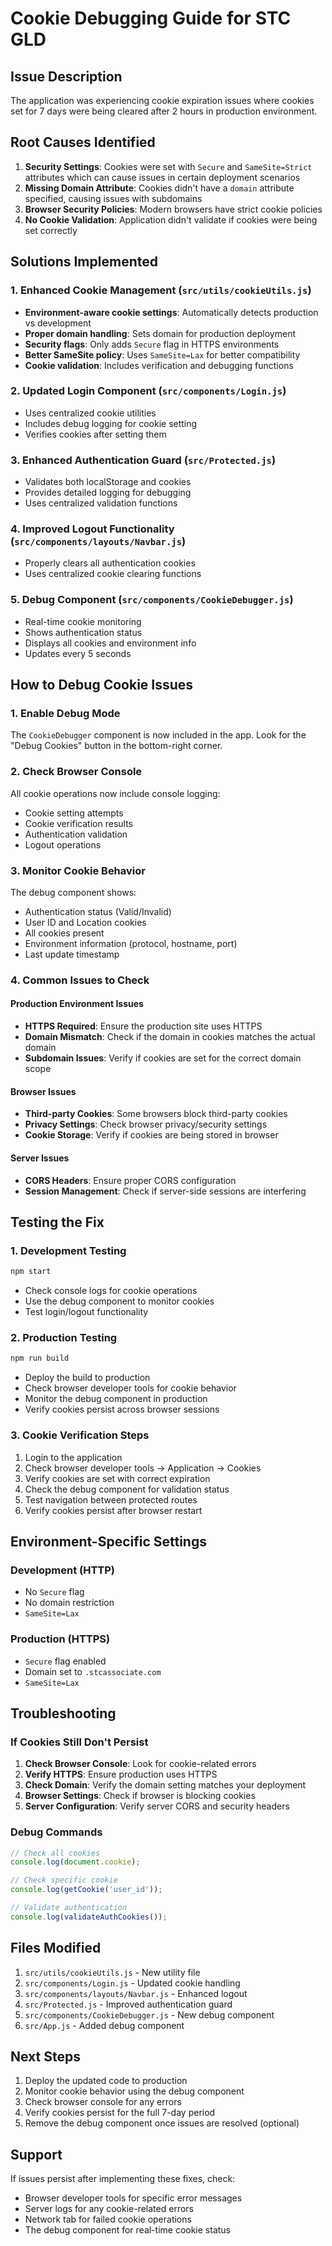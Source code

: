 # Cookie Debugging Guide for STC GLD

## Issue Description
The application was experiencing cookie expiration issues where cookies set for 7 days were being cleared after 2 hours in production environment.

## Root Causes Identified

1. **Security Settings**: Cookies were set with `Secure` and `SameSite=Strict` attributes which can cause issues in certain deployment scenarios
2. **Missing Domain Attribute**: Cookies didn't have a `domain` attribute specified, causing issues with subdomains
3. **Browser Security Policies**: Modern browsers have strict cookie policies
4. **No Cookie Validation**: Application didn't validate if cookies were being set correctly

## Solutions Implemented

### 1. Enhanced Cookie Management (`src/utils/cookieUtils.js`)
- **Environment-aware cookie settings**: Automatically detects production vs development
- **Proper domain handling**: Sets domain for production deployment
- **Security flags**: Only adds `Secure` flag in HTTPS environments
- **Better SameSite policy**: Uses `SameSite=Lax` for better compatibility
- **Cookie validation**: Includes verification and debugging functions

### 2. Updated Login Component (`src/components/Login.js`)
- Uses centralized cookie utilities
- Includes debug logging for cookie setting
- Verifies cookies after setting them

### 3. Enhanced Authentication Guard (`src/Protected.js`)
- Validates both localStorage and cookies
- Provides detailed logging for debugging
- Uses centralized validation functions

### 4. Improved Logout Functionality (`src/components/layouts/Navbar.js`)
- Properly clears all authentication cookies
- Uses centralized cookie clearing functions

### 5. Debug Component (`src/components/CookieDebugger.js`)
- Real-time cookie monitoring
- Shows authentication status
- Displays all cookies and environment info
- Updates every 5 seconds

## How to Debug Cookie Issues

### 1. Enable Debug Mode
The `CookieDebugger` component is now included in the app. Look for the "Debug Cookies" button in the bottom-right corner.

### 2. Check Browser Console
All cookie operations now include console logging:
- Cookie setting attempts
- Cookie verification results
- Authentication validation
- Logout operations

### 3. Monitor Cookie Behavior
The debug component shows:
- Authentication status (Valid/Invalid)
- User ID and Location cookies
- All cookies present
- Environment information (protocol, hostname, port)
- Last update timestamp

### 4. Common Issues to Check

#### Production Environment Issues
- **HTTPS Required**: Ensure the production site uses HTTPS
- **Domain Mismatch**: Check if the domain in cookies matches the actual domain
- **Subdomain Issues**: Verify if cookies are set for the correct domain scope

#### Browser Issues
- **Third-party Cookies**: Some browsers block third-party cookies
- **Privacy Settings**: Check browser privacy/security settings
- **Cookie Storage**: Verify if cookies are being stored in browser

#### Server Issues
- **CORS Headers**: Ensure proper CORS configuration
- **Session Management**: Check if server-side sessions are interfering

## Testing the Fix

### 1. Development Testing
```bash
npm start
```
- Check console logs for cookie operations
- Use the debug component to monitor cookies
- Test login/logout functionality

### 2. Production Testing
```bash
npm run build
```
- Deploy the build to production
- Check browser developer tools for cookie behavior
- Monitor the debug component in production
- Verify cookies persist across browser sessions

### 3. Cookie Verification Steps
1. Login to the application
2. Check browser developer tools → Application → Cookies
3. Verify cookies are set with correct expiration
4. Check the debug component for validation status
5. Test navigation between protected routes
6. Verify cookies persist after browser restart

## Environment-Specific Settings

### Development (HTTP)
- No `Secure` flag
- No domain restriction
- `SameSite=Lax`

### Production (HTTPS)
- `Secure` flag enabled
- Domain set to `.stcassociate.com`
- `SameSite=Lax`

## Troubleshooting

### If Cookies Still Don't Persist

1. **Check Browser Console**: Look for cookie-related errors
2. **Verify HTTPS**: Ensure production uses HTTPS
3. **Check Domain**: Verify the domain setting matches your deployment
4. **Browser Settings**: Check if browser is blocking cookies
5. **Server Configuration**: Verify server CORS and security headers

### Debug Commands
```javascript
// Check all cookies
console.log(document.cookie);

// Check specific cookie
console.log(getCookie('user_id'));

// Validate authentication
console.log(validateAuthCookies());
```

## Files Modified

1. `src/utils/cookieUtils.js` - New utility file
2. `src/components/Login.js` - Updated cookie handling
3. `src/components/layouts/Navbar.js` - Enhanced logout
4. `src/Protected.js` - Improved authentication guard
5. `src/components/CookieDebugger.js` - New debug component
6. `src/App.js` - Added debug component

## Next Steps

1. Deploy the updated code to production
2. Monitor cookie behavior using the debug component
3. Check browser console for any errors
4. Verify cookies persist for the full 7-day period
5. Remove the debug component once issues are resolved (optional)

## Support

If issues persist after implementing these fixes, check:
- Browser developer tools for specific error messages
- Server logs for any cookie-related errors
- Network tab for failed cookie operations
- The debug component for real-time cookie status
